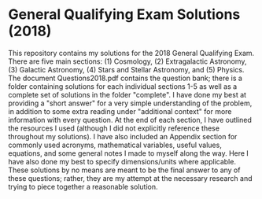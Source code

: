 # General Qualifying Exam Solutions (2018)
This repository contains my solutions for the 2018 General Qualifying Exam. There are five main sections: (1) Cosmology, (2) Extragalactic Astronomy, (3) Galactic Astronomy, (4) Stars and Stellar Astronomy, and (5) Physics. The document Questions2018.pdf contains the question bank; there is a folder containing solutions for each individual sections 1-5 as well as a complete set of solutions in the folder "complete". I have done my best at providing a "short answer" for a very simple understanding of the problem, in addition to some extra reading under "additional context" for more information with every question. At the end of each section, I have outlined the resources I used (although I did not explicitly reference these throughout my solutions). I have also included an Appendix section for commonly used acronyms, mathematical variables, useful values, equations, and some general notes I made to myself along the way. Here I have also done my best to specify dimensions/units where applicable. These solutions by no means are meant to be the final answer to any of these questions; rather, they are my attempt at the necessary research and trying to piece together a reasonable solution.
